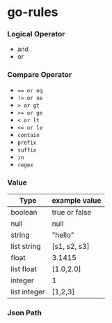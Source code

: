 # go-rules





### Logical Operator

- and
- or





### Compare Operator

- `== or eq`
- `!= or ne`
- `> or gt`
- `>= or ge`
- `< or lt`
- `<= or le`
- `contain`
- `prefix`
- `suffix`
- `in`
- `regex`





### Value

| Type         | example value |
| ------------ | ------------- |
| boolean      | true or false |
| null         | null          |
| string       | "hello"       |
| list string  | [s1, s2, s3]  |
| float        | 3.1415        |
| list float   | [1.0,2.0]     |
| integer      | 1             |
| list integer | [1,2,3]       |



### Json Path

